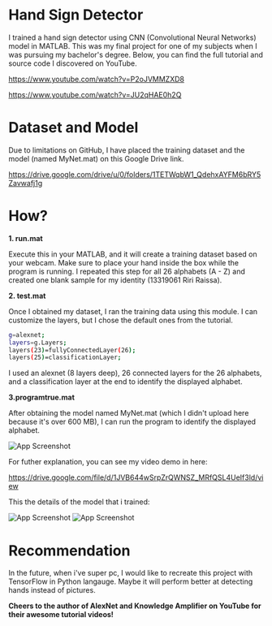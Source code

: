 
# Hand Sign Detector

I trained a hand sign detector using CNN (Convolutional Neural Networks) model in MATLAB. This was my final project for one of my subjects when I was pursuing my bachelor's degree. Below, you can find the full tutorial and source code I discovered on YouTube.

https://www.youtube.com/watch?v=P2oJVMMZXD8

https://www.youtube.com/watch?v=JU2qHAE0h2Q

# Dataset and Model

Due to limitations on GitHub, I have placed the training dataset and the model (named MyNet.mat) on this Google Drive link.

https://drive.google.com/drive/u/0/folders/1TETWqbW1_QdehxAYFM6bRY5Zavwafj1g

# How?
**1. run.mat**

Execute this in your MATLAB, and it will create a training dataset based on your webcam. Make sure to place your hand inside the box while the program is running. I repeated this step for all 26 alphabets (A - Z) and created one blank sample for my identity (13319061 Riri Raissa).

**2. test.mat**

Once I obtained my dataset, I ran the training data using this module. I can customize the layers, but I chose the default ones from the tutorial.
```bash
g=alexnet;
layers=g.Layers;
layers(23)=fullyConnectedLayer(26);
layers(25)=classificationLayer;
```
I used an alexnet (8 layers deep), 26 connected layers for the 26 alphabets, and a classification layer at the end to identify the displayed alphabet.

**3.programtrue.mat**

After obtaining the model named MyNet.mat (which I didn't upload here because it's over 600 MB), I can run the program to identify the displayed alphabet.

![App Screenshot](<https://github.com/ririraissa/Hand_Sign_Detector/assets/134708068/ec66d2a9-7027-48ba-8a63-1e24f34f61b7>
)

For futher explanation, you can see my video demo in here:

https://drive.google.com/file/d/1JVB644wSrpZrQWNSZ_MRfQSL4UeIf3ld/view

This the details of the model that i trained:

![App Screenshot](<https://github.com/ririraissa/Hand_Sign_Detector/assets/134708068/2172a11b-6df3-4d6d-83f6-5d7f47005e9c>
)
![App Screenshot](<https://github.com/ririraissa/Hand_Sign_Detector/assets/134708068/8dd51211-43ea-4ac8-be51-45600b4403e1>
)

# Recommendation

In the future, when i've  super pc,  I would like to recreate this project with TensorFlow in Python langauge. Maybe it will perform better at detecting hands instead of pictures.

**Cheers to the author of AlexNet and Knowledge Amplifier on YouTube for their awesome tutorial videos!**